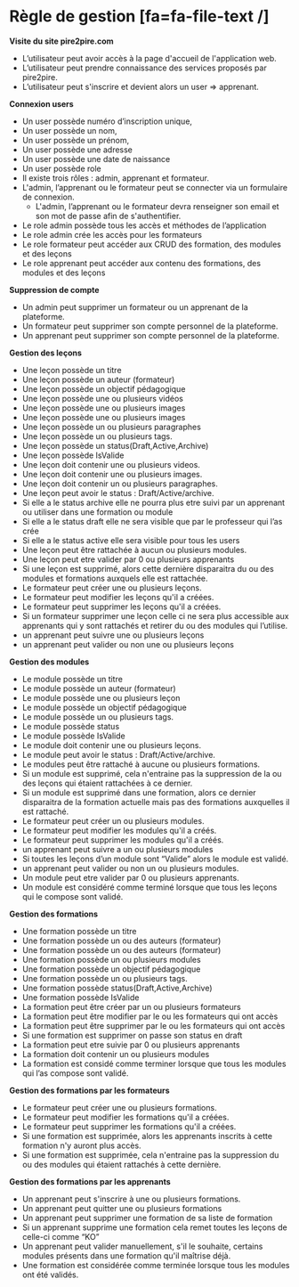 # **Règle de gestion**  [fa=fa-file-text /]

**Visite du site pire2pire.com**

- L’utilisateur peut avoir accès à la page d'accueil de l'application web.
- L’utilisateur peut prendre connaissance des services proposés par pire2pire.
- L’utilisateur  peut s'inscrire et devient alors un user ⇒ apprenant.

**Connexion users**

- Un user possède numéro d’inscription unique, 
- Un user possède un nom,
- Un user possède un prénom, 
- Un user possède une adresse 
- Un user possède une date de naissance
- Un user possède role
- Il existe trois rôles : admin, apprenant et formateur.
- L'admin, l’apprenant ou le formateur peut se connecter via un formulaire de connexion.
    - L'admin, l’apprenant ou le formateur devra renseigner son email et son mot de passe afin de s'authentifier.
- Le role admin possède tous les accès et méthodes de l’application
- Le role admin crée les accès pour les formateurs
- Le role formateur peut accéder aux CRUD des formation, des modules et des leçons
- Le role apprenant peut accéder aux contenu des formations, des modules et des leçons

**Suppression de compte**

- Un admin peut supprimer un formateur ou un apprenant de la plateforme.
- Un formateur peut supprimer son compte personnel de la plateforme.
- Un apprenant peut supprimer son compte personnel de la plateforme.

**Gestion des leçons**

- Une leçon possède un titre
- Une leçon possède un auteur (formateur)
- Une leçon possède un objectif pédagogique
- Une leçon possède une ou plusieurs vidéos
- Une leçon possède une ou plusieurs images
- Une leçon possède une ou plusieurs images
- Une leçon possède un ou plusieurs paragraphes
- Une leçon possède un ou plusieurs tags.
- Une leçon possède un status(Draft,Active,Archive)
- Une leçon possède IsValide
- Une leçon doit contenir une ou plusieurs videos.
- Une leçon doit contenir une ou plusieurs images.
- Une leçon doit contenir un ou plusieurs paragraphes.
- Une leçon peut avoir le status : Draft/Active/archive.
- Si elle a le status archive elle ne pourra plus etre suivi par un apprenant ou utiliser dans une formation ou module
- Si elle a le status draft elle ne sera visible que par le professeur qui l’as crée
- Si elle a le status active elle sera visible pour tous les users
- Une leçon peut être rattachée à aucun ou plusieurs modules.
- Une leçon peut etre valider par 0 ou plusieurs apprenants
- Si une leçon est supprimé, alors cette dernière disparaitra du ou des modules et formations auxquels elle est rattachée.
- Le formateur peut créer une ou plusieurs leçons.
- Le formateur peut modifier les leçons qu'il a créées.
- Le formateur peut supprimer les leçons qu'il a créées.
- Si un formateur supprimer une leçon celle ci ne sera plus accessible aux apprenants qui y sont rattachés et retirer du ou des modules qui l’utilise.
- un apprenant peut suivre une ou plusieurs leçons
- un apprenant peut valider ou non une ou plusieurs leçons

**Gestion des modules**

- Le module possède un titre
- Le module possède un auteur (formateur)
- Le module possède une ou plusieurs leçon
- Le module possède un objectif pédagogique
- Le module possède un ou plusieurs tags.
- Le module possède status
- Le module possède IsValide
- Le module doit contenir une ou plusieurs leçons.
- Le module peut avoir le status : Draft/Active/archive.
- Le modules peut être rattaché à aucune ou plusieurs formations.
- Si un module est supprimé, cela n'entraine pas la suppression de la ou des leçons qui étaient rattachées à ce dernier.
- Si un module est supprimé dans une formation, alors ce dernier disparaitra de la formation actuelle mais pas des formations auxquelles il est rattaché.
- Le formateur peut créer un ou plusieurs modules.
- Le formateur peut modifier les modules qu'il a créés.
- Le formateur peut supprimer les modules qu'il a créés.
- un apprenant peut suivre a un ou plusieurs modules
- Si toutes les leçons d’un module sont “Valide” alors le module est validé.
- un apprenant peut valider ou non un ou plusieurs modules.
- Un module peut etre valider par 0 ou plusieurs apprenants.
- Un module est considéré comme terminé lorsque que tous les leçons qui le compose sont validé.

**Gestion des formations**

- Une formation possède un titre
- Une formation possède un ou des auteurs (formateur)
- Une formation possède un ou des auteurs (formateur)
- Une formation possède un ou plusieurs modules
- Une formation possède un objectif pédagogique
- Une formation possède un ou plusieurs tags.
- Une formation possède status(Draft,Active,Archive)
- Une formation possède IsValide
- La formation peut être créer par un ou plusieurs formateurs
- La formation peut être modifier par le ou les formateurs qui ont accès
- La formation peut être supprimer par le ou les formateurs qui ont accès
- Si une formation est supprimer on passe son status en draft
- La formation peut etre suivie par 0 ou plusieurs apprenants
- La formation doit contenir un ou plusieurs modules
- La formation est considé comme terminer lorsque que tous les modules qui l’as compose sont validé.

**Gestion des formations par les formateurs**

- Le formateur peut créer une ou plusieurs formations.
- Le formateur peut modifier les formations qu'il a créées.
- Le formateur peut supprimer les formations qu'il a créées.
- Si une formation est supprimée, alors les apprenants inscrits à cette formation n'y auront plus accès.
- Si une formation est supprimée, cela n'entraine pas la suppression du ou des modules qui étaient rattachés à cette dernière.

**Gestion des formations par les apprenants**

- Un apprenant peut s'inscrire à une ou plusieurs formations.
- Un apprenant peut quitter une ou plusieurs formations
- Un apprenant peut supprimer une formation de sa liste de formation
- Si un apprenant supprime une formation cela remet toutes les leçons de celle-ci comme “KO”
- Un apprenant peut valider manuellement, s'il le souhaite, certains modules présents dans une formation qu'il maîtrise déjà.
- Une formation est considérée comme terminée lorsque tous les modules ont été validés.